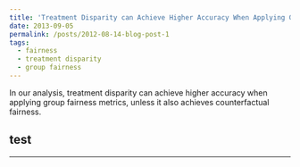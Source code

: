 ```yaml
---
title: 'Treatment Disparity can Achieve Higher Accuracy When Applying Group Fairness Metrics'
date: 2013-09-05
permalink: /posts/2012-08-14-blog-post-1
tags:
  - fairness
  - treatment disparity
  - group fairness
---
```


In our analysis, treatment disparity can achieve higher accuracy when applying group fairness metrics, unless it also achieves counterfactual fairness.



## test

------